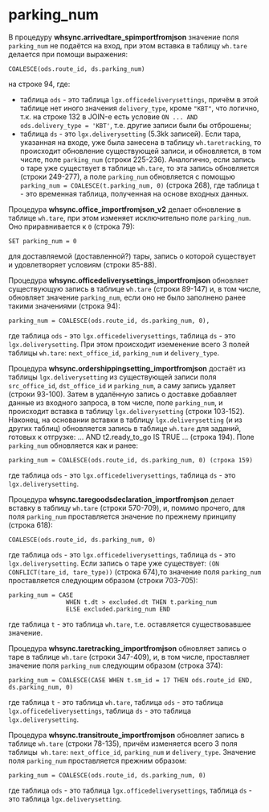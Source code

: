 # parking_num

В процедуру __whsync.arrivedtare_spimportfromjson__ значение поля ```parking_num``` не подаётся на вход, при этом вставка в таблицу ```wh.tare``` делается при помощи выражения:
```
COALESCE(ods.route_id, ds.parking_num)
```
на строке 94, где: 
-  таблица ```ods``` - это таблица ```lgx.officedeliverysettings```, причём в этой таблице нет иного значения ```delivery_type```, кроме ```"KBT"```, что логично, т.к. на строке 132 в JOIN-е есть условие ```ON ... AND ods.delivery_type = 'KBT'```, т.е. другие записи были бы отброшены;
-  таблица ```ds``` - это ```lgx.deliverysetting``` (5.3kk записей).
Если тара, указанная на входе, уже была занесена в таблицу ```wh.taretracking```, то происходит обновление существующей записи, и обновляется, в том числе, поле ```parking_num``` (строки 225-236). Аналогично, если запись о таре уже существует в таблице ```wh.tare```, то эта запись обновляется (строки 249-277), а поле ```parking_num``` обновляется с помощью ```parking_num = COALESCE(t.parking_num, 0)``` (строка 268), где таблица t - это временная таблица, полученная на основе входных данных.

Процедура __whsync.office_importfromjson_v2__ делает обновление в таблице ```wh.tare```, при этом изменяет исключительно поле ```parking_num```. Оно приравнивается к ```0``` (строка 79):
```
SET parking_num = 0
```
для доставляемой (доставленной?) тары, запись о которой существует и удовлетворяет условиям (строки 85-88).

Процедура __whsync.officedeliverysettings_importfromjson__ обновляет существующую запись в таблице ```wh.tare``` (строки 89-147) и, в том числе, обновляет значение ```parking_num```, если оно не было заполнено ранее такими значениями (строка 94): 
```
parking_num = COALESCE(ods.route_id, ds.parking_num, 0),
```
где таблица ```ods``` - это ```lgx.officedeliverysettings```, таблица ```ds``` - это ```lgx.deliverysetting```. При этом происходит иземенение всего 3 полей таблицы ```wh.tare```: ```next_office_id```, ```parking_num``` и ```delivery_type```.

Процедура __whsync.ordershippingsetting_importfromjson__ достаёт из таблицы ```lgx.deliverysetting``` из существующей записи поля ```src_office_id```, ```dst_office_id``` и ```parking_num```, а саму запись удаляет (строки 93-100). Затем в удалённую запись о доставке добавляет данные из входного запроса, в том числе, поле ```parking_num```, и происходит вставка в таблицу ```lgx.deliverysetting``` (строки 103-152). Наконец, на основании вставки в таблицу ```lgx.deliverysetting``` (и из других таблиц) обновляется запись в таблице ```wh.tare``` для заданий, готовых к отгрузке: ... AND t2.ready_to_go IS TRUE ...
(строка 194). Поле ```parking_num``` обновляется как и ранее: 
```
parking_num = COALESCE(ods.route_id, ds.parking_num, 0) (строка 159)
```
где таблица ```ods``` - это ```lgx.officedeliverysettings```, таблица ```ds``` - это ```lgx.deliverysetting```.


Процедура __whsync.taregoodsdeclaration_importfromjson__ делает вставку в таблицу ```wh.tare``` (строки 570-709), и, помимо прочего, для поля ```parking_num``` проставляется значение по прежнему принципу (строка 618): 
```
COALESCE(ods.route_id, ds.parking_num, 0)
```
где таблица ```ods``` - это ```lgx.officedeliverysettings```, таблица ```ds``` - это ```lgx.deliverysetting```. Если запись о таре уже существует: ```(ON CONFLICT(tare_id, tare_type))``` (строка 674),то значение поля ```parking_num``` проставляется следующим образом (строки 703-705):
```
parking_num = CASE
				WHEN t.dt > excluded.dt THEN t.parking_num
                ELSE excluded.parking_num END
```
где таблица ```t``` - это таблица ```wh.tare```, т.е. оставляется существовавшее значение.

Процедура __whsync.taretracking_importfromjson__ обновляет запись о таре в таблице ```wh.tare``` (строки 347-409), и, в том числе, проставляет значение поля ```parking_num``` следующим образом (строка 374):
```
parking_num = COALESCE(CASE WHEN t.sm_id = 17 THEN ods.route_id END, ds.parking_num, 0)
```
где таблица ```t``` - это таблица ```wh.tare```, таблица ```ods``` - это таблица ```lgx.officedeliverysettings```, таблица ```ds``` - это таблица ```lgx.deliverysetting```.

Процедура __whsync.transitroute_importfromjson__ обновляет запись в таблице ```wh.tare``` (строки 78-135), причём изменяется всего 3 поля таблицы``` wh.tare```: ```next_office_id```, ```parking_num``` и ```delivery_type```. Значение поля ```parking_num``` проставляется прежним образом:
```
parking_num = COALESCE(ods.route_id, ds.parking_num, 0)
```
где таблица ```ods``` - это таблица ```lgx.officedeliverysettings```, таблица ```ds``` - это таблица ```lgx.deliverysetting```.
